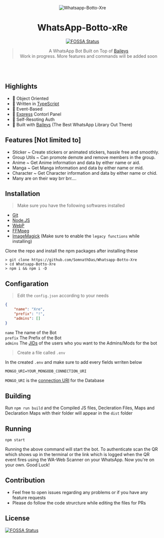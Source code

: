 <div align="center">
<img src="https://i.ibb.co/F3sc7Nb/Purple-Music-Store-Etsy-Banner.png" alt="Whatsapp-Botto-Xre" border="0">

# **WhatsApp-Botto-xRe**
[![FOSSA Status](https://app.fossa.com/api/projects/git%2Bgithub.com%2FSomnathDas%2FWhatsapp-Botto-Xre.svg?type=shield)](https://app.fossa.com/projects/git%2Bgithub.com%2FSomnathDas%2FWhatsapp-Botto-Xre?ref=badge_shield)


> A WhatsApp Bot Built on Top of [Baileys](https://github.com/adiwajshing/baileys) <br>
> Work in progress. More features and commands will be added soon
>
</div><br/>
<br/>

## Highlights
- 💖 Object Oriented 
- 💙 Written in [TypeScript](https://www.typescriptlang.org/)
- 💛 Event-Based 
- 💚 [Express](https://expressjs.com/) Contorl Panel
- 💜 Self-Resoting Auth
- 💝 Built with [Baileys](https://github.com/adiwajshing/baileys) (The Best WhatsApp Library Out There) 

## Features [Not limited to]
- Sticker ~ Create stickers or animated stickers, hassle free and smoothly.
- Group Utils ~ Can promote demote and remove members in the group.
- Anime ~ Get Anime information and data by either name or aid.
- Manga ~ Get Manga information and data by either name or mid.
- Character ~ Get Character information and data by either name or chid.
- Many are on their way brr brr....

## Installation 

> Make sure you have the following softwares installed
- [Git](https://git-scm.com/)
- [Node.JS](https://nodejs.org/en/)
- [WebP](https://developers.google.com/speed/webp/download)
- [FFMpeg](https://ffmpeg.org/download.html)
- [ImageMagick](https://imagemagick.org/index.php) (Make sure to enable the `legacy functions` while installing)

Clone the repo and install the npm packages after installing these
```SH
> git clone https://github.com/SomnathDas/Whatsapp-Botto-Xre
> cd Whatsapp-Botto-Xre
> npm i && npm i -D
```

## Configaration
> Edit the `config.json` according to your needs
```JSON
{
    "name": "Xre",
    "prefix": "!",
    "admins": []
}
```
`name` The name of the Bot <br>
`prefix` The Prefix of the Bot <br>
`admins` The [JIDs](https://adiwajshing.github.io/Baileys/interfaces/wauser.html#jid) of the users who you want to the Admins/Mods for the bot

> Create a file called `.env` 

In the created `.env` and make sure to add every fields wrriten below
```txt
MONGO_URI=YOUR_MONGODB_CONNECTION_URI
```
`MONGO_URI` is the [connection URI](https://docs.mongodb.com/manual/reference/connection-string/) for the Database

## Building

Run `npm run build` and the Compiled JS files, Decleration Files, Maps and Declaration Maps with their folder will appear in the `dist` folder

## Running

```SH
npm start
```
Running the above command will start the bot. 
To authenticate scan the QR which shows up in the terminal or the link which is logged when the QR event fires using the WA-Web Scanner on your WhatsApp.
Now you're on your own. Good Luck!

## Contribution

+ Feel free to open issues regarding any problems or if you have any feature requests
+ Please do follow the code strurcture while editing the files for PRs





## License
[![FOSSA Status](https://app.fossa.com/api/projects/git%2Bgithub.com%2FSomnathDas%2FWhatsapp-Botto-Xre.svg?type=large)](https://app.fossa.com/projects/git%2Bgithub.com%2FSomnathDas%2FWhatsapp-Botto-Xre?ref=badge_large)